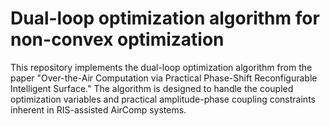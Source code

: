 #  Dual-loop optimization algorithm for non-convex optimization
This repository implements the dual-loop optimization algorithm from the paper "Over-the-Air Computation via Practical Phase-Shift Reconfigurable Intelligent Surface." The algorithm is designed to handle the coupled optimization variables and practical amplitude-phase coupling constraints inherent in RIS-assisted AirComp systems.
